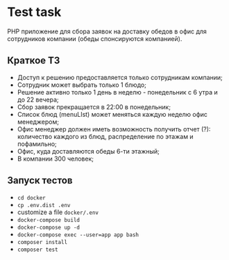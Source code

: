 # Test task
PHP приложение для сбора заявок на доставку обедов в офис для сотрудников компании (обеды спонсируются компанией).

## Краткое ТЗ
- Доступ к решению предоставляется только сотрудникам компании;
- Сотрудник может выбрать только 1 блюдо;
- Решение активно только 1 день в неделю - понедельник с 6 утра и до 22 вечера;
- Сбор заявок прекращается в 22:00 в понедельник;
- Список блюд (menuLIst) может меняться каждую неделю офис менеджером;
- Офис менеджер должен иметь возможность получить отчет (?): количество каждого из блюд, распределение по этажам и пофамильно;
- Офис, куда доставляются обеды 6-ти этажный;
- В компании 300 человек;

## Запуск тестов
- `cd docker`
- `cp .env.dist .env`
- customize a file `docker/.env`
- `docker-compose build`
- `docker-compose up -d`
- `docker-compose exec --user=app app bash`
- `composer install`
- `composer test`
